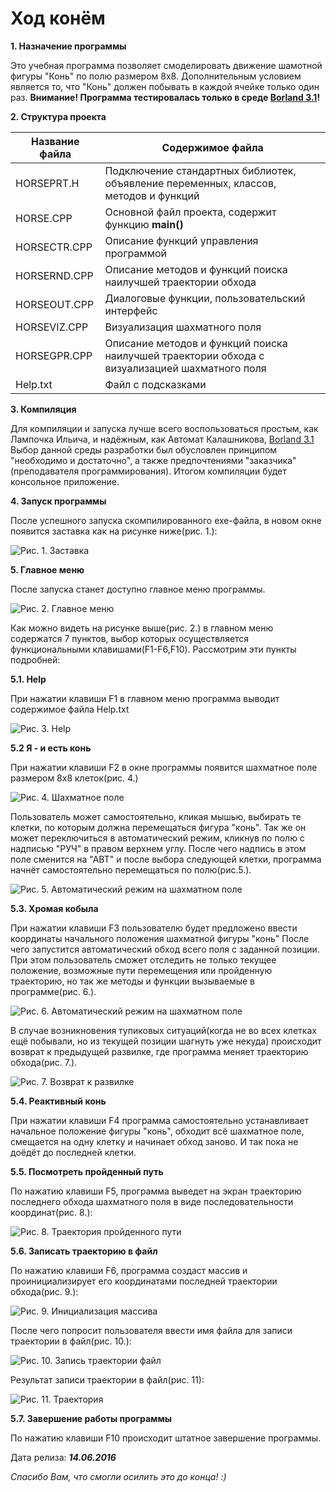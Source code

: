 # Ход конём
**1. Назначение программы**

Это учебная программа позволяет смоделировать движение шамотной фигуры "Конь" по полю размером 8x8.
Дополнительным условием является то, что "Конь" должен побывать в каждой ячейке только один раз. 
**Внимание! Программа тестировалась только в среде [Borland 3.1](http://ci-plus-plus-snachala.ru/?p=121)!**

**2. Структура проекта**

Название файла  | Содержимое файла
----------------|-----------------------
HORSEPRT.H      | Подключение стандартных библиотек, объявление переменных, классов, методов и функций
HORSE.CPP       | Основной файл проекта, содержит функцию **main()**
HORSECTR.CPP    | Описание функций управления программой
HORSERND.CPP    | Описание методов и функций поиска наилучшей траектории обхода
HORSEOUT.CPP    | Диалоговые функции, пользовательский интерфейс
HORSEVIZ.CPP    | Визуализация шахматного поля
HORSEGPR.CPP    | Описание методов и функций поиска наилучшей траектории обхода с визуализацией шахматного поля
Help.txt        | Файл с подсказками

**3. Компиляция**

Для компиляции и запуска лучше всего воспользоваться простым, как Лампочка Ильича, и надёжным, как Автомат Калашникова, [Borland 3.1](http://ci-plus-plus-snachala.ru/?p=121)
Выбор данной среды разработки был обусловлен принципом "необходимо и достаточно", а также предпочтениями "заказчика"(преподавателя программирования).
Итогом компиляции будет консольное приложение.


**4. Запуск программы**

После успешного запуска скомпилированного exe-файла, в новом окне появится заставка как на рисунке ниже(рис. 1.):

![Рис. 1. Заставка](https://github.com/rbforest/move-the-horse/blob/master/image/Greeting.JPG)

**5. Главное меню**

После запуска станет доступно главное меню  программы.

![Рис. 2. Главное меню](https://github.com/rbforest/move-the-horse/blob/master/image/Main%20menu.JPG)

Как можно видеть на рисунке выше(рис. 2.) в главном меню содержатся 7 пунктов, выбор которых осуществляется функциональными клавишами(F1-F6,F10).
Рассмотрим эти пункты подробней:

**5.1. Help**

При нажатии клавиши F1 в главном меню программа выводит содержимое файла Help.txt

![Рис. 3. Help](https://github.com/rbforest/move-the-horse/blob/master/image/Help.JPG)

**5.2 Я - и есть конь**

При нажатии клавиши F2 в окне программы появится шахматное поле размером 8х8 клеток(рис. 4.)

![Рис. 4. Шахматное поле](https://github.com/rbforest/move-the-horse/blob/master/image/Manual%20mode%20bypass.JPG)

Пользователь может самостоятельно, кликая мышью, выбирать те клетки, по которым должна перемещаться фигура "конь".
Так же он может переключиться в автоматический режим, кликнув по полю с надписью "РУЧ" в правом верхнем углу.
После чего надпись в этом поле сменится на "АВТ" и после выбора следующей клетки, программа начнёт самостоятельно перемещаться по полю(рис.5.).

![Рис. 5. Автоматический режим на шахматном поле](https://github.com/rbforest/move-the-horse/blob/master/image/The%20transition%20from%20manual%20to%20automatic%20mode.JPG)

**5.3. Хромая кобыла**

При нажатии клавиши F3 пользователю будет предложено ввести координаты начального положения шахматной фигуры "конь"
После чего запустится автоматический обход всего поля с заданной позиции.
При этом пользователь сможет отследить не только текущее положение, возможные пути перемещения или пройденную траекторию,
но так же методы и функции вызываемые в программе(рис. 6.).

![Рис. 6. Автоматический режим на шахматном поле](https://github.com/rbforest/move-the-horse/blob/master/image/Semi-automatic%20mode.JPG)

В случае возникновения тупиковых ситуаций(когда не во всех клетках ещё побывали, но из текущей позиции шагнуть уже некуда) происходит возврат к предыдущей развилке,
где программа меняет траекторию обхода(рис. 7.).

![Рис. 7. Возврат к развилке](https://github.com/rbforest/move-the-horse/blob/master/image/Rollback.JPG)

**5.4. Реактивный конь**

При нажатии клавиши F4 программа самостоятельно устанавливает начальное положение фигуры "конь", обходит всё шахматное поле, смещается на одну клетку и начинает обход заново.
И так пока не доёдёт до последней клетки.

**5.5. Посмотреть пройденный путь**

По нажатию клавиши F5, программа выведет на экран траекторию последнего обхода шахматного поля в виде последовательности координат(рис. 8.):

![Рис. 8. Траектория пройденного пути](https://github.com/rbforest/move-the-horse/blob/master/image/The%20path.JPG)

**5.6. Записать траекторию в файл**

По нажатию клавиши F6, программа создаст массив и проинициализирует его координатами последней траектории обхода(рис. 9.):

![Рис. 9. Инициализация массива](https://github.com/rbforest/move-the-horse/blob/master/image/Initialize%20array%20for%20output%20trajectory%20file.JPG)

После чего попросит пользователя ввести имя файла для записи траектории в файл(рис. 10.):

![Рис. 10. Запись траектории файл](https://github.com/rbforest/move-the-horse/blob/master/image/Save%20trajectory%20to%20file.JPG)

Результат записи траектории в файл(рис. 11):

![Рис. 11. Траектория](https://github.com/rbforest/move-the-horse/blob/master/image/track.JPG)

**5.7. Завершение работы программы**

По нажатию клавиши F10 происходит штатное завершение программы.

Дата релиза: ***14.06.2016***

_Спасибо Вам, что смогли осилить это до конца! :)_
